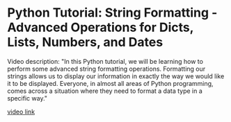 # Python Tutorial: String Formatting - Advanced Operations for Dicts, Lists, Numbers, and Dates

Video description: "In this Python tutorial, we will be learning how to perform some advanced string formatting operations. Formatting our strings allows us to display our information in exactly the way we would like it to be displayed. Everyone, in almost all areas of Python programming, comes across a situation where they need to format a data type in a specific way."

[video link](https://www.youtube.com/watch?v=vTX3IwquFkc&list=PL-osiE80TeTt2d9bfVyTiXJA-UTHn6WwU&index=22)